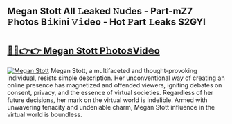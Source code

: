 ## Megan Stott All 𝙻eaked 𝙽u𝚍es - Part-mZ7 𝙿hotos B𝚒kini 𝚅𝚒deo - Hot 𝙿art 𝙻eaks S2GYl

# <h2><a href="http://ld2pmcr.urlbe.top/?page=Megan+Stott">🔗🔗👉👉 Megan Stott P𝚑oto𝚜Vid𝚎o</a></h2>

[![Megan Stott](https://i.imgur.com/eBuTRDB.gif)](http://ld2pmcr.urlbe.top/?page=Megan+Stott)
Megan Stott, a multifaceted and thought-provoking individual, resists simple description. Her unconventional way of creating an online presence has magnetized and offended viewers, igniting debates on consent, privacy, and the essence of virtual societies. Regardless of her future decisions, her mark on the virtual world is indelible. Armed with unwavering tenacity and undeniable charm, Megan Stott influence in the virtual world is boundless.
